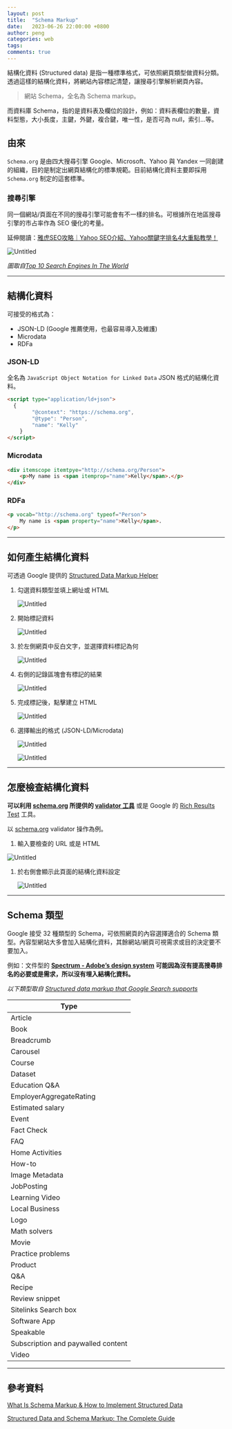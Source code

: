 ```yaml
---
layout: post
title:  "Schema Markup"
date:   2023-06-26 22:00:00 +0800
author: peng
categories: web
tags:
comments: true
---
```




結構化資料 (Structured data) 是指一種標準格式，可依照網頁類型做資料分類。透過這樣的結構化資料，將網站內容標記清楚，讓搜尋引擎解析網頁內容。

<!--more-->

> 網站 Schema，全名為 Schema markup。

而資料庫 Schema，指的是資料表及欄位的設計，例如：資料表欄位的數量，資料型態，大小長度，主鍵，外鍵，複合鍵，唯一性，是否可為 null，索引...等。


## 由來

`Schema.org` 是由四大搜尋引擎 Google、Microsoft、Yahoo 與 Yandex 一同創建的組織，目的是制定出網頁結構化的標準規範。目前結構化資料主要即採用 `Schema.org` 制定的這套標準。

### 搜尋引擎

同一個網站/頁面在不同的搜尋引擎可能會有不一樣的排名。可根據所在地區搜尋引擎的市占率作為 SEO 優化的考量。

延伸閱讀：[雅虎SEO攻略｜Yahoo SEO介紹、Yahoo關鍵字排名4大重點教學！](https://welly.tw/serp-rank-optimization/tips-for-yahoo-seo)

![Untitled](/assets/post/schema-0.png)

*圖取自[Top 10 Search Engines In The World](https://www.reliablesoft.net/top-10-search-engines-in-the-world/)*

---

## 結構化資料

可接受的格式為：

- JSON-LD (Google 推薦使用，也最容易導入及維護)
- Microdata
- RDFa

### JSON-LD

全名為 `JavaScript Object Notation for Linked Data` JSON 格式的結構化資料。

```html
<script type="application/ld+json">
  {
        "@context": "https://schema.org",
        "@type": "Person",
        "name": "Kelly"
    }
</script>
```

### Microdata

```html
<div itemscope itemtpye="http://schema.org/Person">
	<p>My name is <span itemprop="name">Kelly</span>.</p>
</div>
```

### RDFa

```html
<p vocab="http://schema.org" typeof="Person">
	My name is <span property="name">Kelly</span>.
</p>
```

---

## 如何產生結構化資料

可透過 Google 提供的 [Structured Data Markup Helper](https://www.google.com/webmasters/markup-helper/u/0/)

1. 勾選資料類型並填上網址或 HTML

    ![Untitled](/assets/post/schema-1.png)


1. 開始標記資料
    
    ![Untitled](/assets/post/schema-2.png)
    

1. 於左側網頁中反白文字，並選擇資料標記為何
    
    ![Untitled](/assets/post/schema-3.png)
    

1. 右側的記錄區塊會有標記的結果
    
    ![Untitled](/assets/post/schema-4.png)
    

1. 完成標記後，點擊建立 HTML
    
    ![Untitled](/assets/post/schema-5.png)
    

1. 選擇輸出的格式 (JSON-LD/Microdata)
    
    
    ![Untitled](/assets/post/schema-6.png)
    
    ![Untitled](/assets/post/schema-7.png)
    

---

## 怎麼檢查結構化資料

**可以利用 [schema.org](http://schema.org/) 所提供的 [validator 工具](https://validator.schema.org/)** 或是 Google 的 [Rich Results Test](https://search.google.com/test/rich-results) 工具。

以 [schema.org](http://schema.org) validator 操作為例。

1. 輸入要檢查的 URL 或是 HTML

![Untitled](/assets/post/schema-8.png)

1. 於右側會顯示此頁面的結構化資料設定
    
    ![Untitled](/assets/post/schema-9.png)
    

---

## Schema 類型

Google 接受 32 種類型的 Schema，可依照網頁的內容選擇適合的 Schema 類型。內容型網站大多會加入結構化資料，其餘網站/網頁可視需求或目的決定要不要加入。

例如：文件型的  **[Spectrum - Adobe’s design system](https://spectrum.adobe.com/) 可能因為沒有提高搜尋排名的必要或是需求，所以沒有埋入結構化資料。**

*以下類型取自 [Structured data markup that Google Search supports](https://developers.google.com/search/docs/appearance/structured-data/search-gallery)*

| Type |
| --- |
| Article |
| Book |
| Breadcrumb |
| Carousel |
| Course |
| Dataset |
| Education Q&A |
| EmployerAggregateRating |
| Estimated salary |
| Event |
| Fact Check |
| FAQ |
| Home Activities |
| How-to |
| Image Metadata |
| JobPosting |
| Learning Video |
| Local Business |
| Logo |
| Math solvers |
| Movie |
| Practice problems |
| Product |
| Q&A |
| Recipe |
| Review snippet |
| Sitelinks Search box |
| Software App |
| Speakable |
| Subscription and paywalled content |
| Video |

---

## 參考資料

[What Is Schema Markup & How to Implement Structured Data](https://www.semrush.com/blog/what-is-schema-beginner-s-guide-to-structured-data/)

[Structured Data and Schema Markup: The Complete Guide](https://marketbrew.ai/structured-data-and-schema-markup-the-complete-guide)